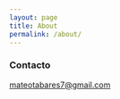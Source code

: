 ```yaml
---
layout: page
title: About
permalink: /about/
---
```



### Contacto

[mateotabares7@gmail.com](mailto:mateotabares7@gmail.com)
